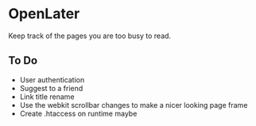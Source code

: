 # OpenLater

Keep track of the pages you are too busy to read.

## To Do

* User authentication
* Suggest to a friend
* Link title rename
* Use the webkit scrollbar changes to make a nicer looking page frame
* Create .htaccess on runtime maybe